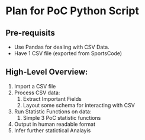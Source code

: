 # Plan for PoC Python Script
## Pre-requisits
- Use Pandas for dealing with CSV Data.
- Have 1 CSV file (exported from SportsCode)

## High-Level Overview:
1. Import a CSV file
2. Process CSV data:
    1. Extract Important Fields
    2. Layout some schema for interacting with CSV
3. Run Statistic Functions on data:
    1. Simple 3 PoC statistic functions
4. Output in human readable format
5. Infer further statictical Analayis
